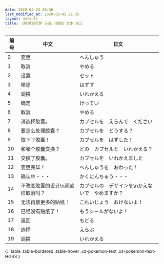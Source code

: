 ```yaml
---
date: 2020-02-23 20:56
last_modified_at: 2020-03-05 21:36
layout: default
title: 《精灵宝可梦 心金／魂银》文本 011
---
```

| 编号 | 中文 | 日文 |
| ---- | ---- | ---- |
| 0 | 变更 | へんしゅう |
| 1 | 取消 | やめる |
| 2 | 设置 | セット |
| 3 | 移除 | はずす |
| 4 | 调换 | いれかえる |
| 5 | 确定 | けってい |
| 6 | 取消 | やめる |
| 7 | 请选择胶囊。 | カプセルを　えらんで　ください |
| 8 | 要怎么处理胶囊？ | カプセルを　どうする？ |
| 9 | 取下了胶囊！ | カプセルを　はずした！ |
| 10 | 和哪个胶囊交换？ | どの　カプセルと　いれかえる？ |
| 11 | 交换了胶囊。 | カプセルを　いれかえました |
| 12 | 变更完毕！ | へんしゅうを　おわった！ |
| 13 | 确认中・・・ | かくにんちゅう・・・ |
| 14 | 不改变胶囊的设计\n就这样取消吗？ | カプセルの　デザインを\nかえないで　やめますか？ |
| 15 | 无法再放更多的贴纸！ | これいじょう　おけないよ！ |
| 16 | 已经没有贴纸了！ | もうシ－ルがないよ！ |
| 17 | 返回 | もどる |
| 18 | 选择 | えらぶ |
| 19 | 调换 | いれかえる |
{: .table .table-bordered .table-hover .xz-pokemon-text .xz-pokemon-text-HGSS }